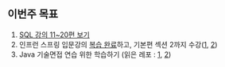 ## 이번주 목표

1. [SQL 강의 11~20편 보기](https://github.com/mingdyuo/Let-me-be-a-BE-engineer/blob/main/Database/SQL%20%EA%B3%B5%EB%B6%80%ED%95%98%EA%B8%B0.md)
2. 인프런 스프링 입문강의 [복습 완료](https://github.com/mingdyuo/Let-me-be-a-BE-engineer/blob/main/Spring/%5B%EA%B0%95%EC%9D%98%5D%20%EC%8A%A4%ED%94%84%EB%A7%81%EB%B6%80%ED%8A%B8%20%EC%9E%85%EB%AC%B8%20%EA%B0%95%EC%9D%98.md)하고, 기본편 섹션 2까지 수강\([1](![image](https://user-images.githubusercontent.com/41130448/108625581-05b7a980-748f-11eb-9458-464f3b98d00f.png)), [2](![image](https://user-images.githubusercontent.com/41130448/108625613-34ce1b00-748f-11eb-8481-fe542981186a.png))\)
3. Java 기술면접 연습 위한 학습하기 (읽은 레포 : [1](https://gyoogle.dev/blog/computer-language/Java/%EC%BB%B4%ED%8C%8C%EC%9D%BC%20%EA%B3%BC%EC%A0%95.html), [2](https://github.com/WeareSoft/tech-interview/blob/master/contents/java.md))

